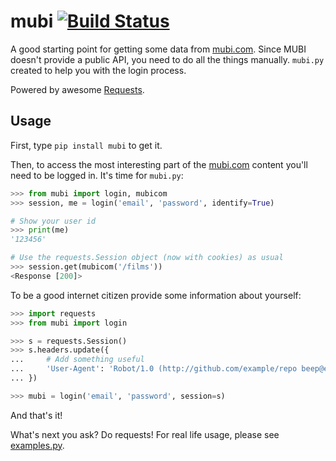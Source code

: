 # mubi [![Build Status](https://travis-ci.org/mstolyarchuk/mubi.py.png)](https://travis-ci.org/mstolyarchuk/mubi.py)

A good starting point for getting some data from [mubi.com](http://mubi.com). Since MUBI doesn't provide a public API, you need to do all the things manually.
`mubi.py` created to help you with the login process.

Powered by awesome [Requests](http://www.python-requests.org/en/latest/).

## Usage

First, type `pip install mubi` to get it.

Then, to access the most interesting part of the [mubi.com](http://mubi.com) content you'll need to be logged in. It's time for `mubi.py`:
```python
>>> from mubi import login, mubicom
>>> session, me = login('email', 'password', identify=True)

# Show your user id
>>> print(me)
'123456'

# Use the requests.Session object (now with cookies) as usual
>>> session.get(mubicom('/films'))
<Response [200]>

```

To be a good internet citizen provide some information about yourself:
```python
>>> import requests
>>> from mubi import login

>>> s = requests.Session()
>>> s.headers.update({
...     # Add something useful
...     'User-Agent': 'Robot/1.0 (http://github.com/example/repo beep@example.com)'
... })

>>> mubi = login('email', 'password', session=s)
```
And that's it!

What's next you ask? Do requests! For real life usage, please see [examples.py](https://github.com/mstolyarchuk/mubi.py/blob/master/examples.py).
